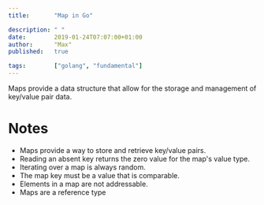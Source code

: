 ```yaml
---
title:       "Map in Go"

description: " "
date:        2019-01-24T07:07:00+01:00
author:      "Max"
published:   true

tags:        ["golang", "fundamental"]
---
```


Maps provide a data structure that allow for the storage and management of key/value pair data.

# Notes

- Maps provide a way to store and retrieve key/value pairs.
- Reading an absent key returns the zero value for the map's value type.
- Iterating over a map is always random.
- The map key must be a value that is comparable.
- Elements in a map are not addressable.
- Maps are a reference type

